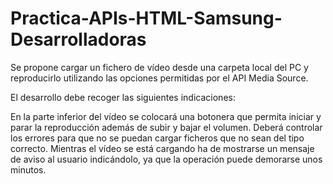 # Practica-APIs-HTML-Samsung-Desarrolladoras

Se propone cargar un fichero de vídeo desde una carpeta local del PC y reproducirlo utilizando las opciones permitidas por el API Media Source.

El desarrollo debe recoger las siguientes indicaciones:

En la parte inferior del vídeo se colocará una botonera que permita iniciar y parar la reproducción además de subir y bajar el volumen.
Deberá controlar los errores para que no se puedan cargar ficheros que no sean del tipo correcto.
Mientras el vídeo se está cargando ha de mostrarse un mensaje de aviso al usuario indicándolo, ya que la operación puede demorarse unos minutos.
